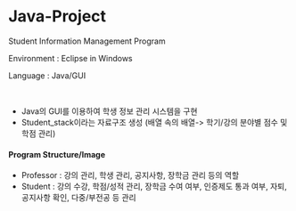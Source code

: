 # Java-Project
Student Information Management Program

<p>Environment : Eclipse in Windows<p>
<p>Language : Java/GUI</p>

<br>

- Java의 GUI를 이용하여 학생 정보 관리 시스템을 구현
- Student_stack이라는 자료구조 생성 (배열 속의 배열-> 학기/강의 분야별 점수 및 학점 관리)


#### Program Structure/Image

- Professor : 강의 관리, 학생 관리, 공지사항, 장학금 관리 등의 역할
- Student : 강의 수강, 학점/성적 관리, 장학금 수여 여부, 인증제도 통과 여부, 자퇴, 공지사항 확인, 다중/부전공 등 관리 




